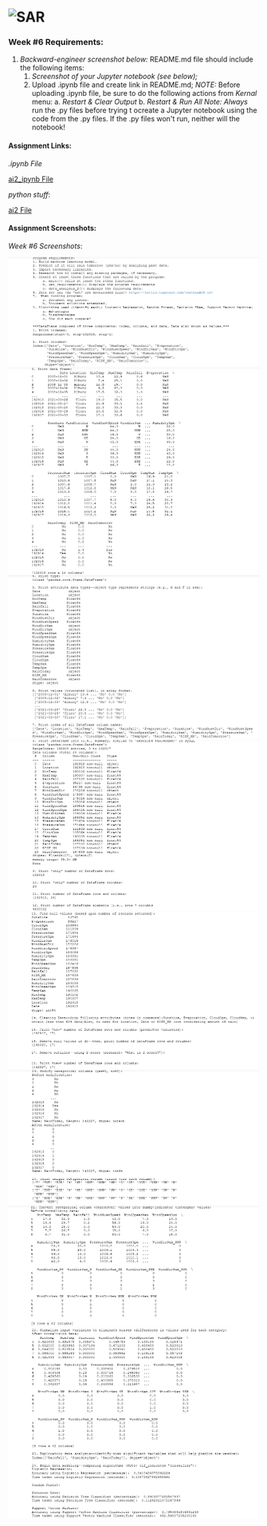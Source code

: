 # ![SAR](img/favicon.png)

### Week #6 Requirements:

1. *Backward-engineer screenshot below:* README.md file should include the following items:
    1. *Screenshot of your Jupyter notebook (see below);*
    2. Upload .ipynb file and create link in README.md;
        *NOTE:* Before uploading .ipynb file, be sure to do the following actions from *Kernal* menu:
            a. *Restart & Clear Output*
            b. *Restart & Run All*
    *Note: Always* run the .py files before trying t ocreate a Jupyter notebook using the code from the .py files. If the .py files won't run, neither will the notebook!

#### Assignment Links:

*.ipynb File*

[ai2_ipynb File](docs/artificial_intelligence_2_notebook.ipynb)

*python stuff*:

[ai2 File](docs/artificial_intelligence_2.py)

#### Assignment Screenshots:

*Week #6 Screenshots*:

![ai2_1](img/ai2_1.png)
![ai2_2](img/ai2_2.png)
![ai2_3](img/ai2_3.png)
![ai2_4](img/ai2_4.png)
![ai2_5](img/ai2_5.png)
![ai2_6](img/ai2_6.png)
![ai2_7](img/ai2_7.png)
![ai2_8](img/ai2_8.png)